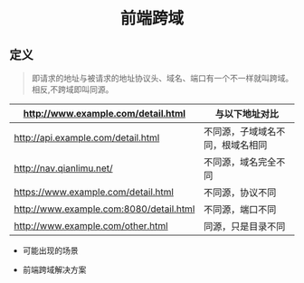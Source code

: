 ﻿
<h1 align="center">前端跨域</h1>

## 定义    

> 即请求的地址与被请求的地址协议头、域名、端口有一个不一样就叫跨域。相反,不跨域即叫同源。

| http://www.example.com/detail.html | 与以下地址对比 |  
| --- | --- |  
| http://api.example.com/detail.html | 不同源，子域域名不同，根域名相同 |  
| http://nav.qianlimu.net/ | 不同源，域名完全不同 |  
| https://www.example.com/detail.html | 不同源，协议不同 |  
| http://www.example.com:8080/detail.html | 不同源，端口不同 |  
| http://www.example.com/other.html | 同源，只是目录不同 |  

-  可能出现的场景


-  前端跨域解决方案


